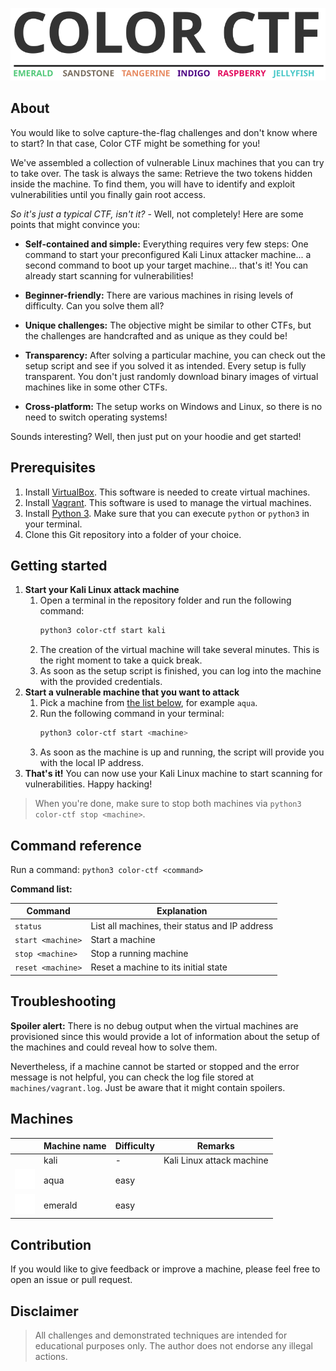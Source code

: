 ![COLOR CTF](logo/logo.svg)

## About

You would like to solve capture-the-flag challenges and don't know where to start? In that case, Color CTF might be something for you!

We've assembled a collection of vulnerable Linux machines that you can try to take over. The task is always the same: Retrieve the two tokens hidden inside the machine. To find them, you will have to identify and exploit vulnerabilities until you finally gain root access.

*So it's just a typical CTF, isn't it?* - Well, not completely! Here are some points that might convince you:

- **Self-contained and simple:** Everything requires very few steps: One command to start your preconfigured Kali Linux attacker machine... a second command to boot up your target machine... that's it! You can already start scanning for vulnerabilities!

- **Beginner-friendly:** There are various machines in rising levels of difficulty. Can you solve them all?

- **Unique challenges:** The objective might be similar to other CTFs, but the challenges are handcrafted and as unique as they could be!

- **Transparency:** After solving a particular machine, you can check out the setup script and see if you solved it as intended. Every setup is fully transparent. You don't just randomly download binary images of virtual machines like in some other CTFs.

- **Cross-platform:** The setup works on Windows and Linux, so there is no need to switch operating systems!

Sounds interesting? Well, then just put on your hoodie and get started!

## Prerequisites

1. Install [VirtualBox](https://www.virtualbox.org/wiki/Downloads). This software is needed to create virtual machines.
2. Install [Vagrant](https://www.vagrantup.com/downloads). This software is used to manage the virtual machines.
3. Install [Python 3](https://www.python.org/downloads/). Make sure that you can execute `python` or `python3` in your terminal.
4. Clone this Git repository into a folder of your choice.

## Getting started

1. **Start your Kali Linux attack machine**
   1. Open a terminal in the repository folder and run the following command:
      ```bash
      python3 color-ctf start kali
      ```
   2. The creation of the virtual machine will take several minutes. This is the right moment to take a quick break.
   3. As soon as the setup script is finished, you can log into the machine with the provided credentials.
2. **Start a vulnerable machine that you want to attack**
   1. Pick a machine from [the list below](#machines), for example `aqua`.
   2. Run the following command in your terminal:
      ```bash
      python3 color-ctf start <machine>
      ```
   3. As soon as the machine is up and running, the script will provide you with the local IP address.
3. **That's it!**
   You can now use your Kali Linux machine to start scanning for vulnerabilities. Happy hacking!

> When you're done, make sure to stop both machines via `python3 color-ctf stop <machine>`.

## Command reference

Run a command: `python3 color-ctf <command>`

**Command list:**

| Command | Explanation |
| --- | --- |
| `status` | List all machines, their status and IP address |
| `start <machine>` | Start a machine |
| `stop <machine>` | Stop a running machine |
| `reset <machine>` | Reset a machine to its initial state |

## Troubleshooting

**Spoiler alert:** There is no debug output when the virtual machines are provisioned since this would provide a lot of information about the setup of the machines and could reveal how to solve them.

Nevertheless, if a machine cannot be started or stopped and the error message is not helpful, you can check the log file stored at `machines/vagrant.log`. Just be aware that it might contain spoilers.

## Machines

| | Machine name | Difficulty | Remarks |
| --- | --- | --- | --- |
|  | kali | - | Kali Linux attack machine |
| ![aqua](logo/icons/aqua.svg) | aqua | easy | |
| ![emerald](logo/icons/emerald.svg) | emerald | easy | |

## Contribution

If you would like to give feedback or improve a machine, please feel free to open an issue or pull request.

## Disclaimer
> All challenges and demonstrated techniques are intended for educational purposes only. The author does not endorse any illegal actions.
